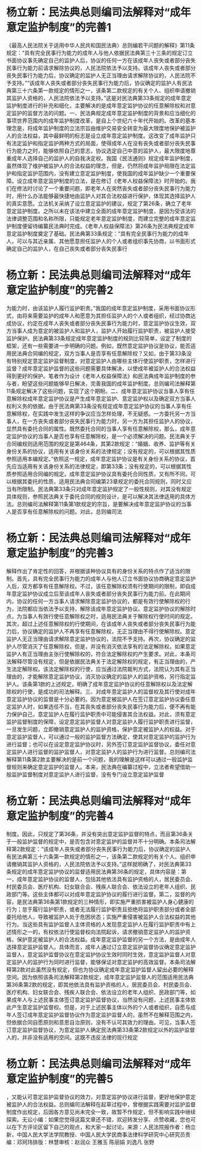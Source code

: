 # 杨立新：民法典总则编司法解释对“成年意定监护制度”的完善1

《最高人民法院关于适用中华人民共和国民法典〉总则编若干问题的解释》第11条规定：“具有完全民事行为能力的成年人与他人依据民法典第三十三条的规定订立书面协议事先确定自己的监护人后，协议的任何一方在该成年人丧失或者部分丧失民事行为能力前请求解除协议的，人民法院依法予以支持。该成年人丧失或者部分丧失民事行为能力后，协议确定的监护人无正当理由请求解除协议的，人民法院不予支持。”“该成年人丧失或者部分丧失民事行为能力后，协议确定的监护人有民法典第三十六条第一款规定的情形之一，该条第二款规定的有关个人、组织申请撤销其监护人资格的，人民法院依法予以支持。”这是对民法典第33条规定的成年意定监护制度进行的补充和细化，主要解决的是成年意定监护协议的任意解除权和对意定监护的监督方法的问题。一、民法典规定成年意定监护制度的背景和应当细化的事项世界范围内的成年监护制度改革，是自上个世纪六十年代开始的。改革的基本理念是，将成年监护制度的立法宗旨由维护交易安全转变为最大限度地保护被监护人的合法权益，其中最鲜明的标志是设立成年意定监护制度。这改变了成年监护只有法定监护和指定监护两种方式的局面，使得成年人在没有丧失或者部分丧失民事行为能力之时，能够依照自己的意志，协议选定自己中意的监护人，最大限度地尊重成年人选择自己的监护人的自我决定权。我国《民法通则》规定成年监护制度，虽然体现了维护被监护人的合法权益的理念，但是，仍然将成年监护局限在法定监护和指定监护范围内，没有建立意定监护制度，使我国的成年监护缺少一个重要保障。设立成年意定监护制度的立法，是在修订《老年人权益保障法》时开始的。我们在修法时讨论了一个重要问题，即老年人在突然丧失或者部分丧失民事行为能力时，用什么办法能够最快捷地由监护人对其合法权益进行保护，体现其选择监护人的真实意愿。立法机关采纳了设立意定监护的建议，规定了第26条，确立了老年意定监护制度。之所以未在该法中建立全面的成年意定监护制度，是因为受该法的法律调整范围和名称所限，只能规定老年意定监护制度，而建立完整的成年意定监护制度便留待编纂民法典时完成。《老年人权益保障法》第26条为民法典规定成年意定监护制度奠定了基础。民法典第33条规定：“具有完全民事行为能力的成年人，可以与其近亲属、其他愿意担任监护人的个人或者组织事先协商，以书面形式确定自己的监护人，在自己丧失或者部分丧失民事行

# 杨立新：民法典总则编司法解释对“成年意定监护制度”的完善2

为能力时，由该监护人履行监护职责。”我国的成年意定监护制度，采用书面协议形式，由将来需要监护的成年人和愿意为其担任监护人的个人或者组织，经过协商达成协议，约定在成年人丧失或者部分丧失民事行为能力时，意定监护协议生效，双方当事人成为意定的被监护人和监护人，监护人开始履行监护职责，被监护人接受监护保护。民法典第33条规定成年意定监护制度的规则比较简单，设定了制度的框架，还有一些需要进一步明确的问题。例如，既然意定监护协议是协议，能否适用民法典合同编的规定，双方当事人是否享有任意解除权？又如，由于第33条没有特别规定意定监护监督制度，对意定监护人由哪些主体行使监护职责，怎样进行监督？成年意定监护监督的这些问题需要具体解决，以使成年被监护人的合法权益得到更好的保护。笔者作为设计《老年人权益保障法》和民法典成年监护制度的参与者，盼望这些问题能够早日解决，完善我国的成年监护制度。总则编司法解释第11条规定解决了这些问题，实现了这个期盼。二、成年意定监护协议当事人享有任意解除权成年意定监护协议是产生成年意定监护、意定监护权以及确定双方当事人权利义务的依据。由于民法典第33条没有规定成年意定监护协议的当事人享有任意解除权，在实践中发生这样的争议应当怎样处理，不无疑惑。一方委托另一方当事人，在一方丧失或者部分丧失民事行为能力时，另一方为其担任监护人的协议，显然具有委托合同的属性。既然委托合同的当事人享有任意解除权，那么，成年意定监护协议的当事人是否也享有任意解除权，是一个必须解决的问题。民法典关于合同编规则适用范围的规定是第464条，其第2款规定：“婚姻、收养、监护等有关身份关系的协议，适用有关该身份关系的法律规定；没有规定的，可以根据其性质参照适用本编规定。”依照这一规定，成年意定监护协议是有关身份关系的协议，首先应当适用有关该身份关系的法律规定，即第33条；没有规定的，可以根据其性质参照适用合同编的规定。成年意定监护协议具有委托合同性质，又有所不同，可以根据其委托的性质，适用民法典合同编第23章规定的委托合同规则，同时又应当有所限制。民法典第33条只对成年意定监护规定了一般性规则，对其没有规定具体规则，参照民法典关于委托合同的规则设计，是可以解决其法律适用的具体方法。总则编司法解释第11条第1款规定的宗旨，是要解决成年意定监护协议的当事人是否享有任意解除权的问题。对此，总则编司法

# 杨立新：民法典总则编司法解释对“成年意定监护制度”的完善3

解释作出了肯定性的回答，并根据该种协议具有的身份关系的特点作了适当的限制。首先，具有完全民事行为能力的成年人与他人订立书面协议协商确定意定监护人后，双方都享有任意解除权。不过，该任意解除权须有行使期间的限制，即自成年意定监护协议成立后至该成年人丧失或者部分丧失民事行为能力前。在此期间内，协议的任何一方当事人请求解除意定监护协议的，都是有效行使解除权的行为，法院都应当依法予以支持，解除该成年意定监护协议。意定监护协议的解除时点，为当事人有效行使任意解除权之时，适用民法典关于解除权行使时间的规定。其次，超过上述任意解除权的行使期间，在该成年人丧失或者部分丧失民事行为能力后，协议确定的监护人不再享有任意解除权，无正当理由不得行使解除权。意定监护人无正当理由请求解除意定监护协议的，法院不予支持。再次，协议确定的监护人尽管消灭了任意解除权，但是，并没有消灭依法享有的法定解除权。如果意定监护人有正当理由主张行使解除权的，符合法定解除权的产生要求。对此，本条司法解释尽管没有规定，但是依据民法典关于法定解除权的规定，有正当理由的，产生法定解除权。该法定解除权的行使，应当通过法院裁判方式，法院认为其有正当理由的，才能解除意定监护协议，消灭协议确定的监护人的监护资格，另行指定监护人。该条第1款的上述规定，明确了成年意定监护协议的任意解除权以及法定解除权的行使，是成功的司法解释。三、对成年意定监护人的监督权及其行使对成年意定监护协议的监督是十分必要的。因为意定被监护人在签订意定监护协议委任意定监护人时，如果选任不当，在其丧失或者部分丧失民事行为能力后，便不再有能力保护自己，意定监护人在履行监护职责中可能侵害其合法权益。对此，须有意定监护监督制度的保障，设定意定监护监督人对意定监护人履行监护职责进行监督，一旦发生问题，立即撤销意定监护人的监护资格，保护意定被监护人的权益。对于意定监护监督人，可以通过一般的监护监督方法确定，使其对意定监护的监护行为进行监督；也可以在设定意定监护协议时，另外签订意定监护监督协议，委任对意定监护人进行监督的监护监督人，对意定监护人的监护行为进行监督。总则编司法解释第11条第2款主要解决的是前一个问题，我的理解是这样可以通过一般监护监督规则来确定意定监护的监督人。本来，民法典在编纂过程中，立法者希望借助一般监护监督制度对意定监护人进行监督，没有专门设立意定监护监督

# 杨立新：民法典总则编司法解释对“成年意定监护制度”的完善4

制度。因此，只规定了第36条，并没有突出意定监护监督的特点，而且第36条关于一般监护监督的规定中，是否包含对意定监护的监督并不十分明确。本条司法解释第2款规定：“该成年人丧失或者部分丧失民事行为能力后，协议确定的监护人有民法典第三十六条第一款规定的情形之一，该条第二款规定的有关个人、组织申请撤销其监护人资格的，人民法院依法予以支持。”这样就明确了，对民法典第33条规定的成年意定监护协议的监督适用民法典第36条的规定，具体内容是：第一，成年意定监护协议的监督人，包括其他依法具有监护资格的人，居民委员会、村民委员会、医疗机构、妇女联合会、残疾人联合会、依法设立的老年人组织、民政部门等。这些主体都可以对成年意定监护协议的履行进行监督。第二，监督的内容，是民法典第36条第1款规定的三种情形，即实施严重损害被监护人身心健康的行为；怠于履行监护职责，或者无法履行监护职责且拒绝将监护职责部分或者全部委托给他人，导致被监护人处于危困状态；实施严重侵害被监护人合法权益的其他行为。当这些具有监护监督人主体资格的人发现意定监护人在履行监护职责中有上述情形之一的，有权依法行使监督权向法院起诉，请求撤销意定监护人的监护资格，保护意定被监护人的合法权益。成年意定监护监督的另一个方法，是由成年人选择意定监护监督人。具体而言，成年人通过订立意定监护监督协议确定意定监护监督人，意定监护监督协议在意定监护协议生效时同时生效，意定监护监督人对意定监护人的监护行为同时进行监督，能够保证对意定监护的高效监督。本条司法解释第2款对此虽然没有规定，但也为协议确定成年意定监护监督人留出必要的解释空间。因为依照该条司法解释第2款规定，成年意定监护监督人的范围适用民法典第36条第2款的规定，即其他依法具有监护资格的人，居民委员会、村民委员会、医疗机构、妇女联合会、残疾人联合会、依法设立的老年人组织、民政部门等，如果成年人与上述民事主体签订意定监护监督协议，当然没有问题，上述民事主体依此产生意定监护监督权。但是，对于上述民事主体以外的个人或者组织，自愿与成年人签订成年意定监护监督协议作为意定监护监督人的，虽然不在解释范围之内，但依据合同自愿原则和意思自治原则，没有不认可其效力的理由。可见，当事人签订意定监护监督协议，为意定监护人确定民法典第33条第2款规定以外的监护监督人的，并非没有适用的空间。这既不违反法律的现行规定

# 杨立新：民法典总则编司法解释对“成年意定监护制度”的完善5

，又能认可意定监护监督协议的效力，对意定监护协议进行监督，更好地保护意定被监护人的合法权益。总则编司法解释在起草过程中，曾根据实践需要对监护监督制度作出规定，后因各方意见尚未完全一致，故暂不作规定，但不影响实践中继续探索。无讼小编：如果您觉得这篇文章还不错，欢迎转发分享、点赞收藏，您也可以在下方评论区留下自己的观点，和大家一起讨论。来源：人民法院报作者：杨立新，中国人民大学法学院教授、中国人民大学民商事法律科学研究中心研究员责编：邓珂玮排版：林慧审核：赵润众 王雅玉 陈丽娟 刘逸凡 张野

